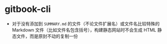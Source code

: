 # gitbook-cli

* 对于没有添加到 `SUMMARY.md` 的文件（不论文件扩展名）或文件名比较特殊的 Markdown 文件（比如文件名包含括号），构建静态网站时不会生成 HTML 静态文件，而是原封不动的复制一份
